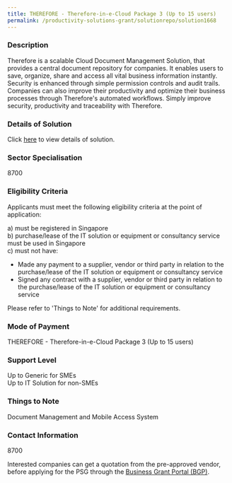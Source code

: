 ```yaml
---
title: THEREFORE - Therefore-in-e-Cloud Package 3 (Up to 15 users)
permalink: /productivity-solutions-grant/solutionrepo/solution1668
---
```


### Description

Therefore is a scalable Cloud Document Management Solution, that provides a central document repository for companies. It enables users to save, organize, share and access all vital business information instantly. Security is enhanced through simple permission controls and audit trails. Companies can also improve their productivity and optimize their business processes through Therefore's automated workflows. Simply improve security, productivity and traceability with Therefore.

### Details of Solution

Click <a href='CANON SINGAPORE PTE. LTD' target='_blank' rel='noopener'>here</a> to view details of solution.

### Sector Specialisation

 8700 

### Eligibility Criteria

Applicants must meet the following eligibility criteria at the point of application:

a) must be registered in Singapore <br>
b) purchase/lease of the IT solution or equipment or consultancy service must be used in Singapore <br>
c) must not have:
- Made any payment to a supplier, vendor or third party in relation to the purchase/lease of the IT solution or equipment or consultancy service
- Signed any contract with a supplier, vendor or third party in relation to the purchase/lease of the IT solution or equipment or consultancy service

Please refer to 'Things to Note' for additional requirements.

### Mode of Payment
THEREFORE - Therefore-in-e-Cloud Package 3 (Up to 15 users)

### Support Level
Up to Generic for SMEs <br>
Up to IT Solution for non-SMEs

### Things to Note
Document Management and Mobile Access System

### Contact Information
8700

Interested companies can get a quotation from the pre-approved vendor, before applying for the PSG through the <a target='_blank' rel='noopener' href='https://www.businessgrants.gov.sg/'>Business Grant Portal (BGP)</a>.
